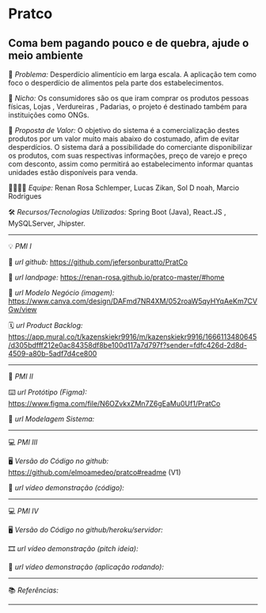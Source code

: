 # Pratco 

Coma bem pagando pouco e de quebra, ajude o meio ambiente
-------------------
🙁 _*Problema:*_ Desperdício alimentício em larga escala. A aplicação tem como foco o desperdício de alimentos pela parte dos estabelecimentos.

🙂 _*Nicho:*_ Os consumidores são os que iram comprar os produtos pessoas físicas, Lojas , Verdureiras , Padarias, o projeto é destinado também para instituições como ONGs.

🎁 _*Proposta de Valor:*_ O objetivo do sistema é a comercialização destes produtos por um valor muito mais abaixo do costumado, afim de evitar desperdícios. O sistema dará a possibilidade do comerciante disponibilizar os produtos, com suas respectivas informações, preço de varejo e preço com desconto, assim como permitirá ao estabelecimento informar quantas unidades estão disponíveis para venda.

🧑‍💻👩‍💻 _*Equipe:*_ Renan Rosa Schlemper, Lucas Zikan, Sol D noah, Marcio Rodrigues

🛠️ _*Recursos/Tecnologias Utilizados:*_ Spring Boot (Java), React.JS , MySQLServer, Jhipster.

-------------------
💡 *PMI I*

🔗 _*url github:*_ https://github.com/jefersonburatto/PratCo

🛬 _*url landpage:*_ https://renan-rosa.github.io/pratco-master/#home

🤝 _*url Modelo Negócio (imagem):*_ https://www.canva.com/design/DAFmd7NR4XM/052roaW5qyHYqAeKm7CVGw/view 

🗓️ _*url Product Backlog:*_ https://app.mural.co/t/kazenskiekr9916/m/kazenskiekr9916/1666113480645/d305bdfff212e0ac84358df8be100d117a7d797f?sender=fdfc426d-2d8d-4509-a80b-5adf7d4ce800

-------------------

📲 *PMI II*

⌨️ _*url Protótipo (Figma):*_ https://www.figma.com/file/N6OZvkxZMn7Z6gEaMu0Uf1/PratCo

📝 _*url Modelagem Sistema:*_ 

-------------------

💻 *PMI III*

🖥️ _*Versão do Código no github:*_ https://github.com/elmoamedeo/pratco#readme (V1)

🎥 _*url vídeo demonstração (código):*_ 

-------------------

💻 *PMI IV*

🖥️ _*Versão do Código no github/heroku/servidor:*_

🎞️ _*url vídeo demonstração (pitch ideia):*_

🎥 _*url vídeo demonstração (aplicação rodando):*_

-------------------

📚 *Referências:*

-------------------

